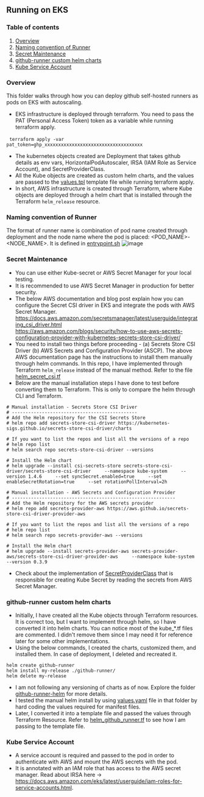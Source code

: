 ## Running on EKS

### Table of contents
1. [Overview](#Overview)<br>
2. [Naming convention of Runner](#Naming-convention-of-Runner)<br>
3. [Secret Maintenance](#secret-maintenance)<br>
4. [github-runner custom helm charts](#github-runner-custom-helm-charts)<br>
5. [Kube Service Account](#Kube-Service-Account)<br>


### Overview
This folder walks through how you can deploy github self-hosted runners as pods on EKS with autoscaling.

- EKS infrastructure is deployed through terraform. You need to pass the PAT (Personal Access Token) token as a variable while running terraform apply.
  
  ```
terraform apply -var pat_token=ghp_xxxxxxxxxxxxxxxxxxxxxxxxxxxxxxxxxxxx
  ```
- The kubernetes objects created are Deployment that takes github details as env vars, HorizontalPodAutoscaler, IRSA (IAM Role as Service Account), and SecretProviderClass.
- All the Kube objects are created as custom helm charts, and the values are passed to the [values.tpl](https://github.com/karthikrajkkr/github-runners-on-aws/blob/main/runner-eks/github-runner-helm/values.tpl) template file while running terraform apply.
- In short, AWS infrastructure is created through Terraform, where Kube objects are deployed through a helm chart that is installed through the Terraform `helm_release` resource.


### Naming convention of Runner
The format of runner name is combination of pod name created through deployment and the node name where the pod is placed: <POD_NAME>-<NODE_NAME>.
It is defined in [entrypoint.sh](https://github.com/karthikrajkkr/github-runners-on-aws/blob/main/runner-eks/docker/entrypoint.sh)
![image](https://github.com/user-attachments/assets/e67bf585-05a2-4b21-a754-dae9b66086b5)


### Secret Maintenance
- You can use either Kube-secret or AWS Secret Manager for your local testing.
- It is recommended to use AWS Secret Manager in production for better security.
- The below AWS documentation and blog post explain how you can configure the Secret CSI driver in EKS and integrate the pods with AWS Secret Manager. <br>
https://docs.aws.amazon.com/secretsmanager/latest/userguide/integrating_csi_driver.html<br>
https://aws.amazon.com/blogs/security/how-to-use-aws-secrets-configuration-provider-with-kubernetes-secrets-store-csi-driver/
- You need to install two things before proceeding - (a) Secrets Store CSI Driver (b) AWS Secrets and Configuration Provider (ASCP). The above AWS documentation page has the instructions to install them manually through helm commands. In this repo, I have implemented through Terraform `helm_release` instead of the manual method. Refer to the file [helm_secret_csi.tf](https://github.com/karthikrajkkr/github-runners-on-aws/blob/main/runner-eks/terraform/helm_secret_csi.tf)
- Below are the manual installation steps I have done to test before converting them to Terraform. This is only to compare the helm through CLI and Terraform.
```
# Manual installation - Secrets Store CSI Driver
# ----------------------------------------------
# Add the Helm repository for the CSI Secrets Store
# helm repo add secrets-store-csi-driver https://kubernetes-sigs.github.io/secrets-store-csi-driver/charts

# If you want to list the repos and list all the versions of a repo
# helm repo list
# helm search repo secrets-store-csi-driver --versions

# Install the Helm chart
# helm upgrade --install csi-secrets-store secrets-store-csi-driver/secrets-store-csi-driver     --namespace kube-system     --version 1.4.6     --set syncSecret.enabled=true     --set enableSecretRotation=true     --set rotationPollInterval=2h
```

```
# Manual installation - AWS Secrets and Configuration Provider
# ------------------------------------------------------------
# Add the Helm repository for the AWS secrets provider
# helm repo add secrets-provider-aws https://aws.github.io/secrets-store-csi-driver-provider-aws

# If you want to list the repos and list all the versions of a repo
# helm repo list
# helm search repo secrets-provider-aws --versions

# Install the Helm chart
# helm upgrade --install secrets-provider-aws secrets-provider-aws/secrets-store-csi-driver-provider-aws     --namespace kube-system     --version 0.3.9
```
 - Check about the implementation of [SecretProviderClass](https://secrets-store-csi-driver.sigs.k8s.io/getting-started/usage) that is responsible for creating Kube Secret by reading the secrets from AWS Secret Manager.


### github-runner custom helm charts
- Initially, I have created all the Kube objects through Terraform resources. It is correct too, but I want to implement through helm, so I have converted it into helm charts. You can notice most of the kube_*.tf files are commented. I didn't remove them since I may need it for reference later for some other implementations.
- Using the below commands, I created the charts, customized them, and installed them. In case of deployment, I deleted and recreated it.
```
helm create github-runner
helm install my-release ./github-runner/
helm delete my-release
```
- I am not following any versioning of charts as of now. Explore the  folder [github-runner-helm](https://github.com/karthikrajkkr/github-runners-on-aws/tree/main/runner-eks/github-runner-helm) for more details.
- I tested the manual helm install by using [values.yaml](https://github.com/karthikrajkkr/github-runners-on-aws/blob/main/runner-eks/github-runner-helm/values.yaml) file in that folder by hard coding the values required for manifest files.
- Later, I converted it into a template file and passed the values through Terraform Resource.
  Refer to [helm_github_runner.tf](https://github.com/karthikrajkkr/github-runners-on-aws/blob/main/runner-eks/terraform/helm_github_runner.tf) to see how I am passing to the template file.


### Kube Service Account
- A service account is required and passed to the pod in order to authenticate with AWS and mount the AWS secrets with the pod.
- It is annotated with an IAM role that has access to the AWS secret manager. Read about IRSA here -> https://docs.aws.amazon.com/eks/latest/userguide/iam-roles-for-service-accounts.html.
